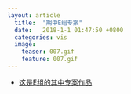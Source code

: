 ```yaml
---
layout: article
  title:  "期中E组专案"
  date:   2018-1-1 01:47:50 +0800
  categories: vis
  image: 
    teaser: 007.gif
    feature: 007.gif
---
```


* [这是E组的其中专案作品](https://github.com/chenie233/chenie233.github.io/infovis/mid-term/index.html)